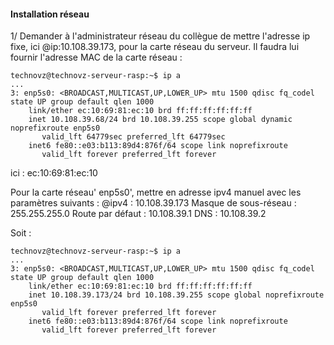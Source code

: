 #### Installation réseau

1/ Demander à l'administrateur réseau du collègue de mettre l'adresse ip fixe, ici @ip:10.108.39.173, pour la carte réseau du serveur.
Il faudra lui fournir l'adresse MAC de la carte réseau : 

```
technovz@technovz-serveur-rasp:~$ ip a
...
3: enp5s0: <BROADCAST,MULTICAST,UP,LOWER_UP> mtu 1500 qdisc fq_codel state UP group default qlen 1000
    link/ether ec:10:69:81:ec:10 brd ff:ff:ff:ff:ff:ff
    inet 10.108.39.68/24 brd 10.108.39.255 scope global dynamic noprefixroute enp5s0
       valid_lft 64779sec preferred_lft 64779sec
    inet6 fe80::e03:b113:89d4:876f/64 scope link noprefixroute 
       valid_lft forever preferred_lft forever

```

ici : ec:10:69:81:ec:10



Pour la carte réseau' enp5s0', mettre en adresse ipv4 manuel avec les paramètres suivants : 
@ipv4 : 10.108.39.173
Masque de sous-réseau : 255.255.255.0
Route par défaut : 10.108.39.1
DNS : 10.108.39.2

Soit : 
```
technovz@technovz-serveur-rasp:~$ ip a
...
3: enp5s0: <BROADCAST,MULTICAST,UP,LOWER_UP> mtu 1500 qdisc fq_codel state UP group default qlen 1000
    link/ether ec:10:69:81:ec:10 brd ff:ff:ff:ff:ff:ff
    inet 10.108.39.173/24 brd 10.108.39.255 scope global noprefixroute enp5s0
       valid_lft forever preferred_lft forever
    inet6 fe80::e03:b113:89d4:876f/64 scope link noprefixroute 
       valid_lft forever preferred_lft forever
```
